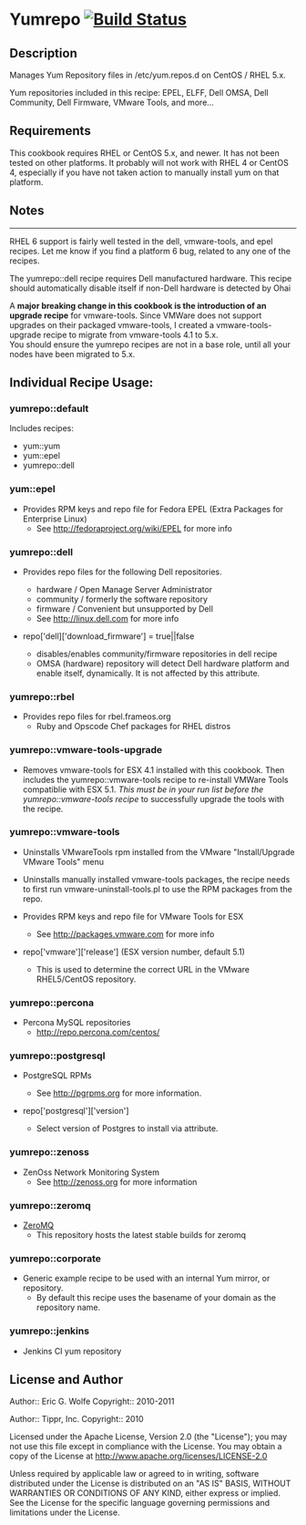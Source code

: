 # Yumrepo [![Build Status](https://secure.travis-ci.org/atomic-penguin/cookbook-yumrepo.png?branch=master)](http://travis-ci.org/atomic-penguin/cookbook-yumrepo)

## Description

Manages Yum Repository files in /etc/yum.repos.d on CentOS / RHEL 5.x.

Yum repositories included in this recipe:
EPEL, ELFF, Dell OMSA, Dell Community, Dell Firmware, VMware Tools, and more...

## Requirements

This cookbook requires RHEL or CentOS 5.x, and newer.
It has not been tested on other platforms.  It probably will
not work with RHEL 4 or CentOS 4, especially if you have not
taken action to manually install yum on that platform.

## Notes
-----

RHEL 6 support is fairly well tested in the dell, vmware-tools, and
epel recipes.  Let me know if you find a platform 6 bug, related to
any one of the recipes.

The yumrepo::dell recipe requires Dell manufactured hardware.  This
recipe should automatically disable itself if non-Dell hardware is
detected by Ohai

A **major breaking change in this cookbook is the introduction of an
upgrade recipe** for vmware-tools.  Since VMWare does not support
upgrades on their packaged vmware-tools, I created a
vmware-tools-upgrade recipe to migrate from vmware-tools 4.1 to 5.x.  
You should ensure the yumrepo recipes are not in a base role, until
all your nodes have been migrated to 5.x.

## Individual Recipe Usage:

### yumrepo::default

Includes recipes:

* yum::yum
* yum::epel
* yumrepo::dell

### yum::epel

- Provides RPM keys and repo file for
   Fedora EPEL (Extra Packages for Enterprise Linux)
  * See http://fedoraproject.org/wiki/EPEL for more info

### yumrepo::dell

- Provides repo files for the following Dell repositories.
  - hardware / Open Manage Server Administrator
  - community / formerly the software repository
  - firmware / Convenient but unsupported by Dell
  * See http://linux.dell.com for more info

- repo['dell]['download_firmware'] = true||false
  * disables/enables community/firmware repositories in dell recipe
  * OMSA (hardware) repository will detect Dell hardware platform and
    enable itself, dynamically. It is not affected by this attribute.

### yumrepo::rbel

- Provides repo files for rbel.frameos.org
  * Ruby and Opscode Chef packages for RHEL distros 

### yumrepo::vmware-tools-upgrade

- Removes vmware-tools for ESX 4.1 installed with this cookbook.
  Then includes the yumrepo::vmware-tools recipe to re-install
  VMWare Tools compatiblie with ESX 5.1.  *This must be in
  your run list before the yumrepo::vmware-tools recipe* to
  successfully upgrade the tools with the recipe.

### yumrepo::vmware-tools

- Uninstalls VMwareTools rpm installed from the
   VMware "Install/Upgrade VMware Tools" menu
- Uninstalls manually installed vmware-tools
   packages, the recipe needs to first run
   vmware-uninstall-tools.pl to use the RPM packages
   from the repo.
- Provides RPM keys and repo file for
   VMware Tools for ESX
  * See http://packages.vmware.com for more info

- repo['vmware']['release'] (ESX version number, default 5.1)
  * This is used to determine the correct URL in the
    VMware RHEL5/CentOS repository.

### yumrepo::percona

- Percona MySQL repositories
  * http://repo.percona.com/centos/

### yumrepo::postgresql

- PostgreSQL RPMs
  * See http://pgrpms.org for more information.

- repo['postgresql']['version']
  * Select version of Postgres to install via attribute.

### yumrepo::zenoss

- ZenOss Network Monitoring System
  * See http://zenoss.org for more information

### yumrepo::zeromq

- [ZeroMQ](http://www.zeromq.org/distro:centos)
  * This repository hosts the latest stable builds for zeromq

### yumrepo::corporate

- Generic example recipe to be used with an internal Yum mirror, or
  repository.
  * By default this recipe uses the basename of your domain as the
    repository name.

### yumrepo::jenkins

- Jenkins CI yum repository

## License and Author

Author:: Eric G. Wolfe
Copyright:: 2010-2011

Author:: Tippr, Inc.
Copyright:: 2010

Licensed under the Apache License, Version 2.0 (the "License");
you may not use this file except in compliance with the License.
You may obtain a copy of the License at
    http://www.apache.org/licenses/LICENSE-2.0

Unless required by applicable law or agreed to in writing, software
distributed under the License is distributed on an "AS IS" BASIS,
WITHOUT WARRANTIES OR CONDITIONS OF ANY KIND, either express or implied.
See the License for the specific language governing permissions and
limitations under the License.
